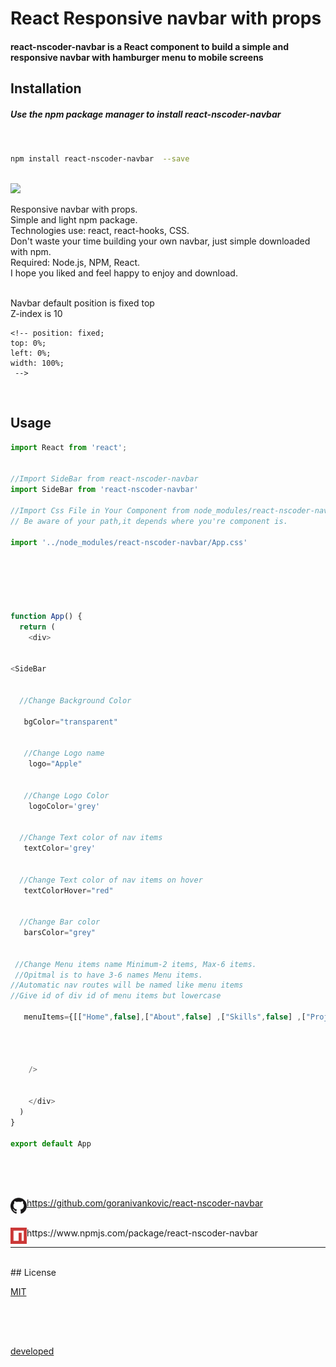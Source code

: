 <h1>React Responsive navbar with props</h1>



<h4>react-nscoder-navbar is a React component to build a simple and responsive navbar with hamburger menu to mobile screens</h4>



## Installation

<h5>Use the npm package manager to install react-nscoder-navbar</h5>

</br>



```bash
npm install react-nscoder-navbar  --save
```

</br>



  <img src="https://media.giphy.com/media/PmN6BuVy5VIUzA8zJ0/giphy.gif" heigt="500" width="500" />
  
  
  <p>
  Responsive navbar with props.</br>
  Simple and light npm package.</br>
  Technologies use: react,  react-hooks, CSS.</br>
  Don't waste your time building your own navbar, just simple downloaded with npm.</br>
  Required: Node.js, NPM, React.</br>
  I hope you liked and feel happy to enjoy and download.
  

  </p>
  </br>
  
  <div>
  Navbar default position is fixed top </br>
  Z-index is 10 </br>

   
    <!-- position: fixed;
    top: 0%;
    left: 0%;
    width: 100%;
     -->

  </div>
  </br>
  
  
  
  
  ## Usage

```javascript
import React from 'react';


//Import SideBar from react-nscoder-navbar
import SideBar from 'react-nscoder-navbar'

//Import Css File in Your Component from node_modules/react-nscoder-navbar/App.css. 
// Be aware of your path,it depends where you're component is.

import '../node_modules/react-nscoder-navbar/App.css'






function App() {
  return (
    <div>
  
  
<SideBar


  //Change Background Color
   
   bgColor="transparent"


   //Change Logo name
    logo="Apple"


   //Change Logo Color
    logoColor='grey'


  //Change Text color of nav items
   textColor='grey'


  //Change Text color of nav items on hover
   textColorHover="red"
   

  //Change Bar color 
   barsColor="grey"
   
 
 //Change Menu items name Minimum-2 items, Max-6 items. 
 //Opitmal is to have 3-6 names Menu items.
//Automatic nav routes will be named like menu items
//Give id of div id of menu items but lowercase

   menuItems={[["Home",false],["About",false] ,["Skills",false] ,["Projects",false] ,["Products",true] ,["Contact",true] ,]}


   
  
    />


    </div>
  )
}

export default App




```






</br>

<img align="left" alt="GitHub" width="26px" src="https://raw.githubusercontent.com/github/explore/78df643247d429f6cc873026c0622819ad797942/topics/github/github.png" />https://github.com/goranivankovic/react-nscoder-navbar

</br>
<img  align="left" alt="GitHub" width="26px" src="https://raw.githubusercontent.com/github/explore/80688e429a7d4ef2fca1e82350fe8e3517d3494d/topics/npm/npm.png" alt="npm" />https://www.npmjs.com/package/react-nscoder-navbar



<hr></hr>

</br>
## License

[MIT](https://choosealicense.com/licenses/mit/)


</br>
</br>

##
[developed](https://github.com/goranivankovic)





